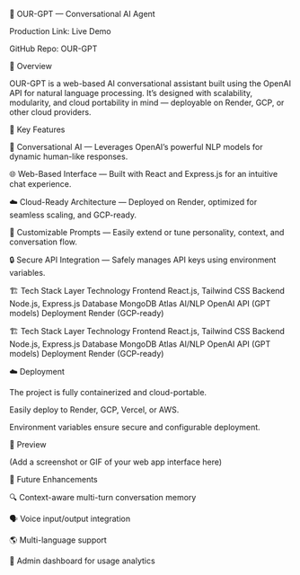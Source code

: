 🧠 OUR-GPT — Conversational AI Agent

Production Link: Live Demo

GitHub Repo: OUR-GPT

🚀 Overview

OUR-GPT is a web-based AI conversational assistant built using the OpenAI API for natural language processing.
It’s designed with scalability, modularity, and cloud portability in mind — deployable on Render, GCP, or other cloud providers.

🧩 Key Features

🤖 Conversational AI — Leverages OpenAI’s powerful NLP models for dynamic human-like responses.

🌐 Web-Based Interface — Built with React and Express.js for an intuitive chat experience.

☁️ Cloud-Ready Architecture — Deployed on Render, optimized for seamless scaling, and GCP-ready.

💬 Customizable Prompts — Easily extend or tune personality, context, and conversation flow.

🔒 Secure API Integration — Safely manages API keys using environment variables.

🏗️ Tech Stack
Layer	Technology
Frontend	React.js, Tailwind CSS
Backend	Node.js, Express.js
Database	MongoDB Atlas
AI/NLP	OpenAI API (GPT models)
Deployment	Render (GCP-ready)

🏗️ Tech Stack
Layer	Technology
Frontend	React.js, Tailwind CSS
Backend	Node.js, Express.js
Database	MongoDB Atlas
AI/NLP	OpenAI API (GPT models)
Deployment	Render (GCP-ready)


☁️ Deployment

The project is fully containerized and cloud-portable.

Easily deploy to Render, GCP, Vercel, or AWS.

Environment variables ensure secure and configurable deployment.

📸 Preview

(Add a screenshot or GIF of your web app interface here)

🧪 Future Enhancements

🔍 Context-aware multi-turn conversation memory

🗣️ Voice input/output integration

🌎 Multi-language support

🧰 Admin dashboard for usage analytics
